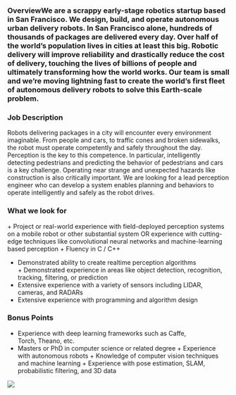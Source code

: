 


### OverviewWe are a scrappy early-stage robotics startup based in San Francisco. We design, build, and operate autonomous urban delivery robots. In San Francisco alone, hundreds of thousands of packages are delivered every day. Over half of the world’s population lives in cities at least this big. Robotic delivery will improve reliability and drastically reduce the cost of delivery, touching the lives of billions of people and ultimately transforming how the world works. Our team is small and we’re moving lightning fast to create the world’s first fleet of autonomous delivery robots to solve this Earth-scale problem. 

### Job Description
Robots delivering packages in a city will encounter every environment imaginable. From people and cars, to traffic cones and broken sidewalks, the robot must operate competently and safely throughout the day. Perception is the key to this competence. In particular, intelligently detecting pedestrians and predicting the behavior of pedestrians and cars is a key challenge. Operating near strange and unexpected hazards like construction is also critically important. We are looking for a lead perception engineer who can develop a system enables planning and behaviors to operate intelligently and safely as the robot drives. 

### What we look for
+ Project or real-world experience with field-deployed perception systems on a mobile robot or other substantial system OR experience with cutting-edge techniques like convolutional neural networks and machine-learning based perception
+ Fluency in C / C++
+ Demonstrated ability to create realtime perception algorithms
+ Demonstrated experience in areas like object detection, recognition, tracking, filtering, or prediction
+ Extensive experience with a variety of sensors including LIDAR, cameras, and RADARs
+ Extensive experience with programming and algorithm design

### Bonus Points
+ Experience with deep learning frameworks such as Caffe, Torch, Theano, etc.
+ Masters or PhD in computer science or related degree
+ Experience with autonomous robots
+ Knowledge of computer vision techniques and machine learning
+ Experience with pose estimation, SLAM, probabilistic filtering, and 3D data


[<img src='https://dabuttonfactory.com/button.png?t=Apply&f=Calibri-Bold&ts=24&tc=fff&tshs=1&tshc=000&hp=20&vp=8&c=5&bgt=gradient&bgc=3d85c6&ebgc=073763'>](https://letsrockit.co/users/auth/github?job_id=twfyymxl-hardware-engineer-lead-robotics-vision-perception)
